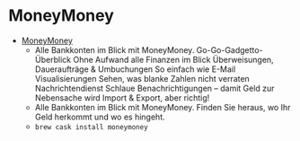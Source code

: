 # MoneyMoney
- [MoneyMoney](https://moneymoney-app.com/)
  -  Alle Bankkonten im Blick mit MoneyMoney. Go-Go-Gadgetto-Überblick Ohne Aufwand alle Finanzen im Blick Überweisungen, Daueraufträge & Umbuchungen So einfach wie E-Mail Visualisierungen Sehen, was blanke Zahlen nicht verraten Nachrichtendienst Schlaue Benachrichtigungen – damit Geld zur Nebensache wird Import & Export, aber richtig!
  - Alle Bankkonten im Blick mit MoneyMoney. Finden Sie heraus, wo Ihr Geld herkommt und wo es hingeht.
  - `brew cask install moneymoney`
